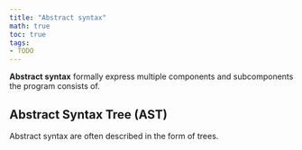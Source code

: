 ```yaml
---
title: "Abstract syntax"
math: true
toc: true
tags:
- TODO
---
```


**Abstract syntax** formally express multiple components and subcomponents the program consists of.

## Abstract Syntax Tree (AST)
Abstract syntax are often described in the form of trees.
